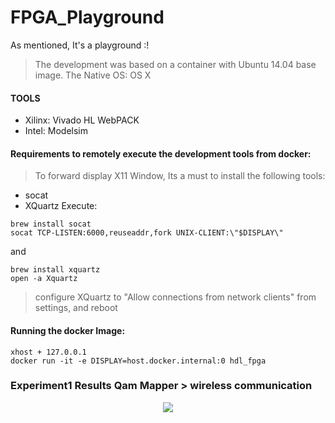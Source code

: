 # FPGA_Playground
As mentioned, It's a playground :!

> The development was based on a container with Ubuntu 14.04 base image. 
> The Native OS: OS X

#### TOOLS 
- Xilinx: Vivado HL WebPACK
- Intel: Modelsim

#### Requirements to remotely execute the development tools from docker:
> To forward display X11 Window, Its a must to install the following tools:
- socat
- XQuartz
Execute:
```
brew install socat
socat TCP-LISTEN:6000,reuseaddr,fork UNIX-CLIENT:\"$DISPLAY\"
```
and
```
brew install xquartz
open -a Xquartz 
```
> configure XQuartz to "Allow connections from network clients" from settings, and reboot 

#### Running the docker Image:

```
xhost + 127.0.0.1
docker run -it -e DISPLAY=host.docker.internal:0 hdl_fpga
```


### Experiment1 Results Qam Mapper > wireless communication
<p align="center">
  <img src="https://github.com/astro7x/FPGA_Playground/blob/master/qam.png"/>
</p>
